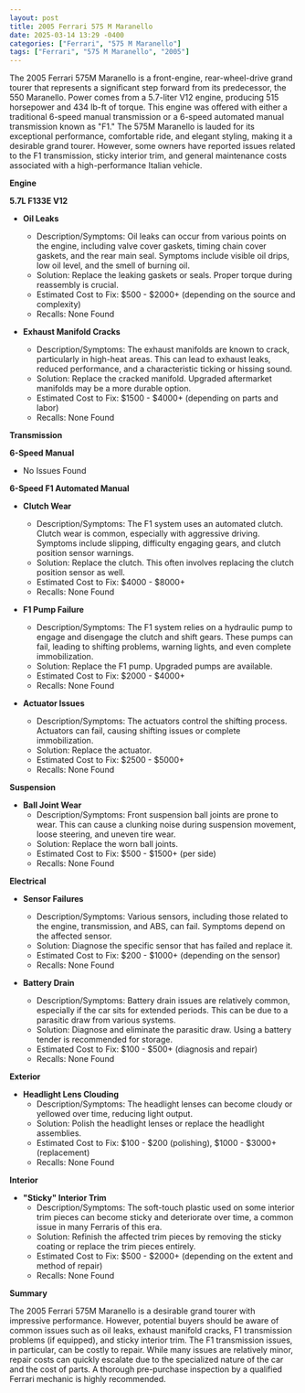 ```yaml
---
layout: post
title: 2005 Ferrari 575 M Maranello
date: 2025-03-14 13:29 -0400
categories: ["Ferrari", "575 M Maranello"]
tags: ["Ferrari", "575 M Maranello", "2005"]
---
```

The 2005 Ferrari 575M Maranello is a front-engine, rear-wheel-drive grand tourer that represents a significant step forward from its predecessor, the 550 Maranello. Power comes from a 5.7-liter V12 engine, producing 515 horsepower and 434 lb-ft of torque. This engine was offered with either a traditional 6-speed manual transmission or a 6-speed automated manual transmission known as "F1." The 575M Maranello is lauded for its exceptional performance, comfortable ride, and elegant styling, making it a desirable grand tourer. However, some owners have reported issues related to the F1 transmission, sticky interior trim, and general maintenance costs associated with a high-performance Italian vehicle.

**Engine**

**5.7L F133E V12**

*   **Oil Leaks**
    *   Description/Symptoms: Oil leaks can occur from various points on the engine, including valve cover gaskets, timing chain cover gaskets, and the rear main seal. Symptoms include visible oil drips, low oil level, and the smell of burning oil.
    *   Solution: Replace the leaking gaskets or seals. Proper torque during reassembly is crucial.
    *   Estimated Cost to Fix: $500 - $2000+ (depending on the source and complexity)
    *   Recalls: None Found

*   **Exhaust Manifold Cracks**
    *   Description/Symptoms: The exhaust manifolds are known to crack, particularly in high-heat areas. This can lead to exhaust leaks, reduced performance, and a characteristic ticking or hissing sound.
    *   Solution: Replace the cracked manifold. Upgraded aftermarket manifolds may be a more durable option.
    *   Estimated Cost to Fix: $1500 - $4000+ (depending on parts and labor)
    *   Recalls: None Found

**Transmission**

**6-Speed Manual**

*   No Issues Found

**6-Speed F1 Automated Manual**

*   **Clutch Wear**
    *   Description/Symptoms: The F1 system uses an automated clutch. Clutch wear is common, especially with aggressive driving. Symptoms include slipping, difficulty engaging gears, and clutch position sensor warnings.
    *   Solution: Replace the clutch. This often involves replacing the clutch position sensor as well.
    *   Estimated Cost to Fix: $4000 - $8000+
    *   Recalls: None Found

*   **F1 Pump Failure**
    *   Description/Symptoms: The F1 system relies on a hydraulic pump to engage and disengage the clutch and shift gears. These pumps can fail, leading to shifting problems, warning lights, and even complete immobilization.
    *   Solution: Replace the F1 pump. Upgraded pumps are available.
    *   Estimated Cost to Fix: $2000 - $4000+
    *   Recalls: None Found

*   **Actuator Issues**
    *   Description/Symptoms: The actuators control the shifting process. Actuators can fail, causing shifting issues or complete immobilization.
    *   Solution: Replace the actuator.
    *   Estimated Cost to Fix: $2500 - $5000+
    *   Recalls: None Found

**Suspension**

*   **Ball Joint Wear**
    *   Description/Symptoms: Front suspension ball joints are prone to wear. This can cause a clunking noise during suspension movement, loose steering, and uneven tire wear.
    *   Solution: Replace the worn ball joints.
    *   Estimated Cost to Fix: $500 - $1500+ (per side)
    *   Recalls: None Found

**Electrical**

*   **Sensor Failures**
    *   Description/Symptoms: Various sensors, including those related to the engine, transmission, and ABS, can fail. Symptoms depend on the affected sensor.
    *   Solution: Diagnose the specific sensor that has failed and replace it.
    *   Estimated Cost to Fix: $200 - $1000+ (depending on the sensor)
    *   Recalls: None Found

*   **Battery Drain**
    *   Description/Symptoms: Battery drain issues are relatively common, especially if the car sits for extended periods. This can be due to a parasitic draw from various systems.
    *   Solution: Diagnose and eliminate the parasitic draw. Using a battery tender is recommended for storage.
    *   Estimated Cost to Fix: $100 - $500+ (diagnosis and repair)
    *   Recalls: None Found

**Exterior**

*   **Headlight Lens Clouding**
    *   Description/Symptoms: The headlight lenses can become cloudy or yellowed over time, reducing light output.
    *   Solution: Polish the headlight lenses or replace the headlight assemblies.
    *   Estimated Cost to Fix: $100 - $200 (polishing), $1000 - $3000+ (replacement)
    *   Recalls: None Found

**Interior**

*   **"Sticky" Interior Trim**
    *   Description/Symptoms: The soft-touch plastic used on some interior trim pieces can become sticky and deteriorate over time, a common issue in many Ferraris of this era.
    *   Solution: Refinish the affected trim pieces by removing the sticky coating or replace the trim pieces entirely.
    *   Estimated Cost to Fix: $500 - $2000+ (depending on the extent and method of repair)
    *   Recalls: None Found

**Summary**

The 2005 Ferrari 575M Maranello is a desirable grand tourer with impressive performance. However, potential buyers should be aware of common issues such as oil leaks, exhaust manifold cracks, F1 transmission problems (if equipped), and sticky interior trim. The F1 transmission issues, in particular, can be costly to repair. While many issues are relatively minor, repair costs can quickly escalate due to the specialized nature of the car and the cost of parts. A thorough pre-purchase inspection by a qualified Ferrari mechanic is highly recommended.

